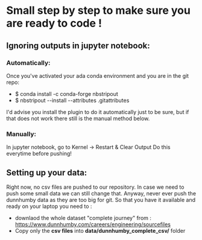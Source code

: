 # Small step by step to make sure you are ready to code ! 

## Ignoring outputs in jupyter notebook: 

### Automatically: 
Once you've activated your ada conda environment and you are in the git repo: 

- $ conda install -c conda-forge nbstripout 
- $ nbstripout --install --attributes .gitattributes


I'd advise you install the plugin to do it automatically just to be sure, but if that does not work there still is the manual method below. 

### Manually: 
In jupyter notebook, go to Kernel -> Restart & Clear Output
Do this everytime before pushing!


## Setting up your data:
Right now, no csv files are pushed to our repository. In case we need to push some small data we can still change that. Anyway, never ever push the dunnhumby data as they are too big for git. So that you have it available and ready on your laptop you need to : 
- downlaod the whole dataset "complete journey" from : https://www.dunnhumby.com/careers/engineering/sourcefiles
- Copy only the **csv files** into **data/dunnhumby_complete_csv/** folder
